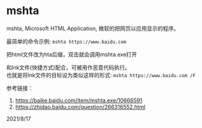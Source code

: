# mshta

mshta, Microsoft HTML Application, 微软的把网页以应用显示的程序。  

最简单的命令示例: `mshta https://www.baidu.com`  

把html文件改为hta后缀，双击就会调用mshta.exe打开  

和lnk文件(快捷方式)配合，可被用作恶意代码执行。  
也就是将lnk文件的目标设为类似这样的形式: `mshta https://www.baidu.com /F`  


参考链接：  
1. https://baike.baidu.com/item/mshta.exe/10666591
2. https://zhidao.baidu.com/question/266316552.html


2021/8/17  
